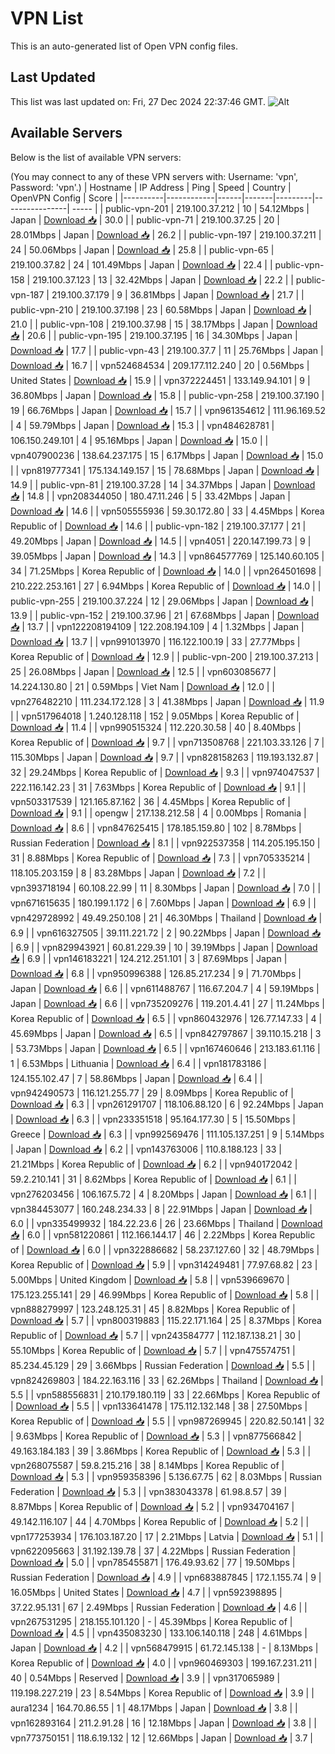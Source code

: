 # VPN List

This is an auto-generated list of Open VPN config files.

## Last Updated

This list was last updated on: Fri, 27 Dec 2024 22:37:46 GMT.
![Alt](https://repobeats.axiom.co/api/embed/186b98318ef1479477931607c1ad7d823f12451f.svg "Repobeats analytics image")

## Available Servers

Below is the list of available VPN servers:

(You may connect to any of these VPN servers with: Username: 'vpn', Password: 'vpn'.)
| Hostname | IP Address | Ping | Speed | Country | OpenVPN Config | Score |
|----------|------------|------|-------|---------|----------------| ----- |
| public-vpn-201 | 219.100.37.212 | 10 | 54.12Mbps | Japan | [Download 📥](./configs/server_0_JP.ovpn) | 30.0 |
| public-vpn-71 | 219.100.37.25 | 20 | 28.01Mbps | Japan | [Download 📥](./configs/server_1_JP.ovpn) | 26.2 |
| public-vpn-197 | 219.100.37.211 | 24 | 50.06Mbps | Japan | [Download 📥](./configs/server_2_JP.ovpn) | 25.8 |
| public-vpn-65 | 219.100.37.82 | 24 | 101.49Mbps | Japan | [Download 📥](./configs/server_3_JP.ovpn) | 22.4 |
| public-vpn-158 | 219.100.37.123 | 13 | 32.42Mbps | Japan | [Download 📥](./configs/server_4_JP.ovpn) | 22.2 |
| public-vpn-187 | 219.100.37.179 | 9 | 36.81Mbps | Japan | [Download 📥](./configs/server_5_JP.ovpn) | 21.7 |
| public-vpn-210 | 219.100.37.198 | 23 | 60.58Mbps | Japan | [Download 📥](./configs/server_6_JP.ovpn) | 21.0 |
| public-vpn-108 | 219.100.37.98 | 15 | 38.17Mbps | Japan | [Download 📥](./configs/server_7_JP.ovpn) | 20.6 |
| public-vpn-195 | 219.100.37.195 | 16 | 34.30Mbps | Japan | [Download 📥](./configs/server_8_JP.ovpn) | 17.7 |
| public-vpn-43 | 219.100.37.7 | 11 | 25.76Mbps | Japan | [Download 📥](./configs/server_9_JP.ovpn) | 16.7 |
| vpn524684534 | 209.177.112.240 | 20 | 0.56Mbps | United States | [Download 📥](./configs/server_10_US.ovpn) | 15.9 |
| vpn372224451 | 133.149.94.101 | 9 | 36.80Mbps | Japan | [Download 📥](./configs/server_11_JP.ovpn) | 15.8 |
| public-vpn-258 | 219.100.37.190 | 19 | 66.76Mbps | Japan | [Download 📥](./configs/server_12_JP.ovpn) | 15.7 |
| vpn961354612 | 111.96.169.52 | 4 | 59.79Mbps | Japan | [Download 📥](./configs/server_13_JP.ovpn) | 15.3 |
| vpn484628781 | 106.150.249.101 | 4 | 95.16Mbps | Japan | [Download 📥](./configs/server_14_JP.ovpn) | 15.0 |
| vpn407900236 | 138.64.237.175 | 15 | 6.17Mbps | Japan | [Download 📥](./configs/server_15_JP.ovpn) | 15.0 |
| vpn819777341 | 175.134.149.157 | 15 | 78.68Mbps | Japan | [Download 📥](./configs/server_16_JP.ovpn) | 14.9 |
| public-vpn-81 | 219.100.37.28 | 14 | 34.37Mbps | Japan | [Download 📥](./configs/server_17_JP.ovpn) | 14.8 |
| vpn208344050 | 180.47.11.246 | 5 | 33.42Mbps | Japan | [Download 📥](./configs/server_18_JP.ovpn) | 14.6 |
| vpn505555936 | 59.30.172.80 | 33 | 4.45Mbps | Korea Republic of | [Download 📥](./configs/server_19_KR.ovpn) | 14.6 |
| public-vpn-182 | 219.100.37.177 | 21 | 49.20Mbps | Japan | [Download 📥](./configs/server_20_JP.ovpn) | 14.5 |
| vpn4051 | 220.147.199.73 | 9 | 39.05Mbps | Japan | [Download 📥](./configs/server_21_JP.ovpn) | 14.3 |
| vpn864577769 | 125.140.60.105 | 34 | 71.25Mbps | Korea Republic of | [Download 📥](./configs/server_22_KR.ovpn) | 14.0 |
| vpn264501698 | 210.222.253.161 | 27 | 6.94Mbps | Korea Republic of | [Download 📥](./configs/server_23_KR.ovpn) | 14.0 |
| public-vpn-255 | 219.100.37.224 | 12 | 29.06Mbps | Japan | [Download 📥](./configs/server_24_JP.ovpn) | 13.9 |
| public-vpn-152 | 219.100.37.96 | 21 | 67.68Mbps | Japan | [Download 📥](./configs/server_25_JP.ovpn) | 13.7 |
| vpn122208194109 | 122.208.194.109 | 4 | 1.32Mbps | Japan | [Download 📥](./configs/server_26_JP.ovpn) | 13.7 |
| vpn991013970 | 116.122.100.19 | 33 | 27.77Mbps | Korea Republic of | [Download 📥](./configs/server_27_KR.ovpn) | 12.9 |
| public-vpn-200 | 219.100.37.213 | 25 | 26.08Mbps | Japan | [Download 📥](./configs/server_28_JP.ovpn) | 12.5 |
| vpn603085677 | 14.224.130.80 | 21 | 0.59Mbps | Viet Nam | [Download 📥](./configs/server_29_VN.ovpn) | 12.0 |
| vpn276482210 | 111.234.172.128 | 3 | 41.38Mbps | Japan | [Download 📥](./configs/server_30_JP.ovpn) | 11.9 |
| vpn517964018 | 1.240.128.118 | 152 | 9.05Mbps | Korea Republic of | [Download 📥](./configs/server_31_KR.ovpn) | 11.4 |
| vpn990515324 | 112.220.30.58 | 40 | 8.40Mbps | Korea Republic of | [Download 📥](./configs/server_32_KR.ovpn) | 9.7 |
| vpn713508768 | 221.103.33.126 | 7 | 115.30Mbps | Japan | [Download 📥](./configs/server_33_JP.ovpn) | 9.7 |
| vpn828158263 | 119.193.132.87 | 32 | 29.24Mbps | Korea Republic of | [Download 📥](./configs/server_34_KR.ovpn) | 9.3 |
| vpn974047537 | 222.116.142.23 | 31 | 7.63Mbps | Korea Republic of | [Download 📥](./configs/server_35_KR.ovpn) | 9.1 |
| vpn503317539 | 121.165.87.162 | 36 | 4.45Mbps | Korea Republic of | [Download 📥](./configs/server_36_KR.ovpn) | 9.1 |
| opengw | 217.138.212.58 | 4 | 0.00Mbps | Romania | [Download 📥](./configs/server_37_RO.ovpn) | 8.6 |
| vpn847625415 | 178.185.159.80 | 102 | 8.78Mbps | Russian Federation | [Download 📥](./configs/server_38_RU.ovpn) | 8.1 |
| vpn922537358 | 114.205.195.150 | 31 | 8.88Mbps | Korea Republic of | [Download 📥](./configs/server_39_KR.ovpn) | 7.3 |
| vpn705335214 | 118.105.203.159 | 8 | 83.28Mbps | Japan | [Download 📥](./configs/server_40_JP.ovpn) | 7.2 |
| vpn393718194 | 60.108.22.99 | 11 | 8.30Mbps | Japan | [Download 📥](./configs/server_41_JP.ovpn) | 7.0 |
| vpn671615635 | 180.199.1.172 | 6 | 7.60Mbps | Japan | [Download 📥](./configs/server_42_JP.ovpn) | 6.9 |
| vpn429728992 | 49.49.250.108 | 21 | 46.30Mbps | Thailand | [Download 📥](./configs/server_43_TH.ovpn) | 6.9 |
| vpn616327505 | 39.111.221.72 | 2 | 90.22Mbps | Japan | [Download 📥](./configs/server_44_JP.ovpn) | 6.9 |
| vpn829943921 | 60.81.229.39 | 10 | 39.19Mbps | Japan | [Download 📥](./configs/server_45_JP.ovpn) | 6.9 |
| vpn146183221 | 124.212.251.101 | 3 | 87.69Mbps | Japan | [Download 📥](./configs/server_46_JP.ovpn) | 6.8 |
| vpn950996388 | 126.85.217.234 | 9 | 71.70Mbps | Japan | [Download 📥](./configs/server_47_JP.ovpn) | 6.6 |
| vpn611488767 | 116.67.204.7 | 4 | 59.19Mbps | Japan | [Download 📥](./configs/server_48_JP.ovpn) | 6.6 |
| vpn735209276 | 119.201.4.41 | 27 | 11.24Mbps | Korea Republic of | [Download 📥](./configs/server_49_KR.ovpn) | 6.5 |
| vpn860432976 | 126.77.147.33 | 4 | 45.69Mbps | Japan | [Download 📥](./configs/server_50_JP.ovpn) | 6.5 |
| vpn842797867 | 39.110.15.218 | 3 | 53.73Mbps | Japan | [Download 📥](./configs/server_51_JP.ovpn) | 6.5 |
| vpn167460646 | 213.183.61.116 | 1 | 6.53Mbps | Lithuania | [Download 📥](./configs/server_52_LT.ovpn) | 6.4 |
| vpn181783186 | 124.155.102.47 | 7 | 58.86Mbps | Japan | [Download 📥](./configs/server_53_JP.ovpn) | 6.4 |
| vpn942490573 | 116.121.255.77 | 29 | 8.09Mbps | Korea Republic of | [Download 📥](./configs/server_54_KR.ovpn) | 6.3 |
| vpn261291707 | 118.106.88.120 | 6 | 92.24Mbps | Japan | [Download 📥](./configs/server_55_JP.ovpn) | 6.3 |
| vpn233351518 | 95.164.177.30 | 5 | 15.50Mbps | Greece | [Download 📥](./configs/server_56_GR.ovpn) | 6.3 |
| vpn992569476 | 111.105.137.251 | 9 | 5.14Mbps | Japan | [Download 📥](./configs/server_57_JP.ovpn) | 6.2 |
| vpn143763006 | 110.8.188.123 | 33 | 21.21Mbps | Korea Republic of | [Download 📥](./configs/server_58_KR.ovpn) | 6.2 |
| vpn940172042 | 59.2.210.141 | 31 | 8.62Mbps | Korea Republic of | [Download 📥](./configs/server_59_KR.ovpn) | 6.1 |
| vpn276203456 | 106.167.5.72 | 4 | 8.20Mbps | Japan | [Download 📥](./configs/server_60_JP.ovpn) | 6.1 |
| vpn384453077 | 160.248.234.33 | 8 | 22.91Mbps | Japan | [Download 📥](./configs/server_61_JP.ovpn) | 6.0 |
| vpn335499932 | 184.22.23.6 | 26 | 23.66Mbps | Thailand | [Download 📥](./configs/server_62_TH.ovpn) | 6.0 |
| vpn581220861 | 112.166.144.17 | 46 | 2.22Mbps | Korea Republic of | [Download 📥](./configs/server_63_KR.ovpn) | 6.0 |
| vpn322886682 | 58.237.127.60 | 32 | 48.79Mbps | Korea Republic of | [Download 📥](./configs/server_64_KR.ovpn) | 5.9 |
| vpn314249481 | 77.97.68.82 | 23 | 5.00Mbps | United Kingdom | [Download 📥](./configs/server_65_GB.ovpn) | 5.8 |
| vpn539669670 | 175.123.255.141 | 29 | 46.99Mbps | Korea Republic of | [Download 📥](./configs/server_66_KR.ovpn) | 5.8 |
| vpn888279997 | 123.248.125.31 | 45 | 8.82Mbps | Korea Republic of | [Download 📥](./configs/server_67_KR.ovpn) | 5.7 |
| vpn800319883 | 115.22.171.164 | 25 | 8.37Mbps | Korea Republic of | [Download 📥](./configs/server_68_KR.ovpn) | 5.7 |
| vpn243584777 | 112.187.138.21 | 30 | 55.10Mbps | Korea Republic of | [Download 📥](./configs/server_69_KR.ovpn) | 5.7 |
| vpn475574751 | 85.234.45.129 | 29 | 3.66Mbps | Russian Federation | [Download 📥](./configs/server_70_RU.ovpn) | 5.5 |
| vpn824269803 | 184.22.163.116 | 33 | 62.26Mbps | Thailand | [Download 📥](./configs/server_71_TH.ovpn) | 5.5 |
| vpn588556831 | 210.179.180.119 | 33 | 22.66Mbps | Korea Republic of | [Download 📥](./configs/server_72_KR.ovpn) | 5.5 |
| vpn133641478 | 175.112.132.148 | 38 | 27.50Mbps | Korea Republic of | [Download 📥](./configs/server_73_KR.ovpn) | 5.5 |
| vpn987269945 | 220.82.50.141 | 32 | 9.63Mbps | Korea Republic of | [Download 📥](./configs/server_74_KR.ovpn) | 5.3 |
| vpn877566842 | 49.163.184.183 | 39 | 3.86Mbps | Korea Republic of | [Download 📥](./configs/server_75_KR.ovpn) | 5.3 |
| vpn268075587 | 59.8.215.216 | 38 | 8.14Mbps | Korea Republic of | [Download 📥](./configs/server_76_KR.ovpn) | 5.3 |
| vpn959358396 | 5.136.67.75 | 62 | 8.03Mbps | Russian Federation | [Download 📥](./configs/server_77_RU.ovpn) | 5.3 |
| vpn383043378 | 61.98.8.57 | 39 | 8.87Mbps | Korea Republic of | [Download 📥](./configs/server_78_KR.ovpn) | 5.2 |
| vpn934704167 | 49.142.116.107 | 44 | 4.70Mbps | Korea Republic of | [Download 📥](./configs/server_79_KR.ovpn) | 5.2 |
| vpn177253934 | 176.103.187.20 | 17 | 2.21Mbps | Latvia | [Download 📥](./configs/server_80_LV.ovpn) | 5.1 |
| vpn622095663 | 31.192.139.78 | 37 | 4.22Mbps | Russian Federation | [Download 📥](./configs/server_81_RU.ovpn) | 5.0 |
| vpn785455871 | 176.49.93.62 | 77 | 19.50Mbps | Russian Federation | [Download 📥](./configs/server_82_RU.ovpn) | 4.9 |
| vpn683887845 | 172.1.155.74 | 9 | 16.05Mbps | United States | [Download 📥](./configs/server_83_US.ovpn) | 4.7 |
| vpn592398895 | 37.22.95.131 | 67 | 2.49Mbps | Russian Federation | [Download 📥](./configs/server_84_RU.ovpn) | 4.6 |
| vpn267531295 | 218.155.101.120 | - | 45.39Mbps | Korea Republic of | [Download 📥](./configs/server_85_KR.ovpn) | 4.5 |
| vpn435083230 | 133.106.140.118 | 248 | 4.61Mbps | Japan | [Download 📥](./configs/server_86_JP.ovpn) | 4.2 |
| vpn568479915 | 61.72.145.138 | - | 8.13Mbps | Korea Republic of | [Download 📥](./configs/server_87_KR.ovpn) | 4.0 |
| vpn960469303 | 199.167.231.211 | 40 | 0.54Mbps | Reserved | [Download 📥](./configs/server_88_ZZ.ovpn) | 3.9 |
| vpn317065989 | 119.198.227.219 | 23 | 8.54Mbps | Korea Republic of | [Download 📥](./configs/server_89_KR.ovpn) | 3.9 |
| aura1234 | 164.70.86.55 | 1 | 48.17Mbps | Japan | [Download 📥](./configs/server_90_JP.ovpn) | 3.8 |
| vpn162893164 | 211.2.91.28 | 16 | 12.18Mbps | Japan | [Download 📥](./configs/server_91_JP.ovpn) | 3.8 |
| vpn773750151 | 118.6.19.132 | 12 | 12.66Mbps | Japan | [Download 📥](./configs/server_92_JP.ovpn) | 3.7 |
